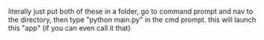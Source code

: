 literally just put both of these in a folder, go to command prompt and nav to the directory, then type "python main.py" in the cmd prompt. this will launch this "app" (if you can even call it that)
